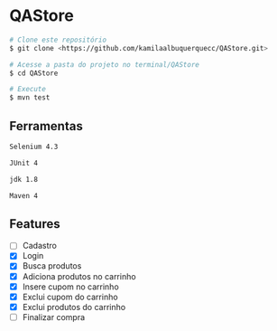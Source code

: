 # QAStore

```bash
# Clone este repositório
$ git clone <https://github.com/kamilaalbuquerquecc/QAStore.git>

# Acesse a pasta do projeto no terminal/QAStore
$ cd QAStore

# Execute
$ mvn test
```

## Ferramentas

```bash
Selenium 4.3

JUnit 4

jdk 1.8

Maven 4
```
## Features

- [ ] Cadastro
- [x] Login
- [x] Busca produtos
- [x] Adiciona produtos no carrinho
- [x] Insere cupom no carrinho
- [x] Exclui cupom do carrinho
- [x] Exclui produtos do carrinho
- [ ] Finalizar compra
